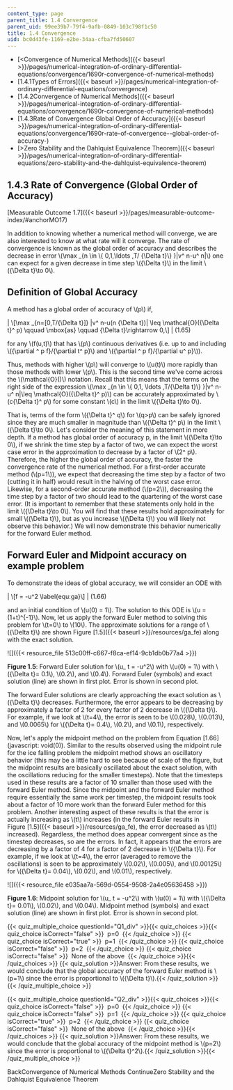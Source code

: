 ```yaml
---
content_type: page
parent_title: 1.4 Convergence
parent_uid: 99ee39b7-79f4-9afb-0849-103c798f1c50
title: 1.4 Convergence
uid: bc0d43fe-1169-e2be-34aa-cfba7fd50607
---
```


*   [<Convergence of Numerical Methods]({{< baseurl >}}/pages/numerical-integration-of-ordinary-differential-equations/convergence/1690r-convergence-of-numerical-methods)
*   [1.4.1Types of Errors]({{< baseurl >}}/pages/numerical-integration-of-ordinary-differential-equations/convergence)
*   [1.4.2Convergence of Numerical Methods]({{< baseurl >}}/pages/numerical-integration-of-ordinary-differential-equations/convergence/1690r-convergence-of-numerical-methods)
*   [1.4.3Rate of Convergence Global Order of Accuracy]({{< baseurl >}}/pages/numerical-integration-of-ordinary-differential-equations/convergence/1690r-rate-of-convergence--global-order-of-accuracy-)
*   [\>Zero Stability and the Dahlquist Equivalence Theorem]({{< baseurl >}}/pages/numerical-integration-of-ordinary-differential-equations/zero-stability-and-the-dahlquist-equivalence-theorem)

1.4.3 Rate of Convergence (Global Order of Accuracy)
----------------------------------------------------

[Measurable Outcome 1.7]({{< baseurl >}}/pages/measurable-outcome-index/#anchorMO17)

In addition to knowing whether a numerical method will converge, we are also interested to know at what rate will it converge. The rate of convergence is known as the global order of accuracy and describes the decrease in error \\(\\max \_{n \\in \\{ 0,1,\\ldots ,T/ {\\Delta t}\\} }|v^ n-u^ n|\\) one can expect for a given decrease in time step \\({\\Delta t}\\) in the limit \\({\\Delta t}\\to 0\\).

Definition of Global Accuracy
-----------------------------

A method has a global order of accuracy of \\(p\\) if,

| \\\[\\max \_{n=\[0,T/{\\Delta t}\]} &#124;v^ n-u(n {\\Delta t})&#124; \\leq \\mathcal{O}({\\Delta t}^ p) \\qquad \\mbox{as} \\qquad {\\Delta t}\\rightarrow 0,\\\] | (1.65) 

for any \\(f(u,t)\\) that has \\(p\\) continuous derivatives (i.e. up to and including \\({\\partial ^ p f}/{\\partial t^ p}\\) and \\({\\partial ^ p f}/{\\partial u^ p}\\)).

Thus, methods with higher \\(p\\) will converge to \\(u(t)\\) more rapidly than those methods with lower \\(p\\). This is the second time we've come across the \\(\\mathcal{O}()\\) notation. Recall that this means that the terms on the right side of the expression \\(\\max \_{n \\in \\{ 0,1, \\ldots ,T/{\\Delta t}\\} }|v^ n-u^ n|\\leq \\mathcal{O}({\\Delta t}^ p)\\) can be accurately approximated by \\(c{\\Delta t}^ p\\) for some constant \\(c\\) in the limit \\({\\Delta t}\\to 0\\).

That is, terms of the form \\({\\Delta t}^ q\\) for \\(q>p\\) can be safely ignored since they are much smaller in magnitude than \\({\\Delta t}^ p\\) in the limit \\({\\Delta t}\\to 0\\). Let's consider the meaning of this statement in more depth. If a method has global order of accuracy p, in the limit \\({\\Delta t}\\to 0\\), if we shrink the time step by a factor of two, we can expect the worst case error in the approximation to decrease by a factor of \\(2^ p\\). Therefore, the higher the global order of accuracy, the faster the convergence rate of the numerical method. For a first-order accurate method (\\(p=1\\)), we expect that decreasing the time step by a factor of two (cutting it in half) would result in the halving of the worst case error. Likewise, for a second-order accurate method (\\(p=2\\)), decreasing the time step by a factor of two should lead to the quartering of the worst case error. (It is important to remember that these statements only hold in the limit \\({\\Delta t}\\to 0\\). You will find that these results hold approximately for small \\({\\Delta t}\\), but as you increase \\({\\Delta t}\\) you will likely not observe this behavior.) We will now demonstrate this behavior numerically for the forward Euler method.

Forward Euler and Midpoint accuracy on example problem
------------------------------------------------------

To demonstrate the ideas of global accuracy, we will consider an ODE with

| \\\[f = -u^2 \\label{equ:ga}\\\] | (1.66) 

and an initial condition of \\(u(0) = 1\\). The solution to this ODE is \\(u = (1+t)^{-1}\\). Now, let us apply the forward Euler method to solving this problem for \\(t=0\\) to \\(10\\). The approximate solutions for a range of \\({\\Delta t}\\) are shown Figure [1.5]({{< baseurl >}}/resources/ga_fe) along with the exact solution.

![]({{< resource_file 513c00ff-c667-f8ca-ef14-9cb1db0b77a4 >}})

**Figure 1.5**: Forward Euler solution for \\(u\_ t = -u^2\\) with \\(u(0) = 1\\) with \\({\\Delta t}= 0.1\\), \\(0.2\\), and \\(0.4\\). Forward Euler (symbols) and exact solution (line) are shown in first plot. Error is shown in second plot.

The forward Euler solutions are clearly approaching the exact solution as \\({\\Delta t}\\) decreases. Furthermore, the error appears to be decreasing by approximately a factor of 2 for every factor of 2 decrease in \\({\\Delta t}\\). For example, if we look at \\(t=4\\), the error is seen to be \\(0.028\\), \\(0.013\\), and \\(0.0065\\) for \\({\\Delta t}= 0.4\\), \\(0.2\\), and \\(0.1\\), respectively.

Now, let's apply the midpoint method on the problem from Equation [1.66](javascript: void(0)). Similar to the results observed using the midpoint rule for the ice falling problem the midpoint method shows an oscillatory behavior (this may be a little hard to see because of scale of the figure, but the midpoint results are basically oscillated about the exact solution, with the oscillations reducing for the smaller timesteps). Note that the timesteps used in these results are a factor of 10 smaller than those used with the forward Euler method. Since the midpoint and the forward Euler method require essentially the same work per timestep, the midpoint results took about a factor of 10 more work than the forward Euler method for this problem. Another interesting aspect of these results is that the error is actually increasing as \\(t\\) increases (in the forward Euler results in Figure [1.5]({{< baseurl >}}/resources/ga_fe), the error decreased as \\(t\\) increased). Regardless, the method does appear convergent since as the timestep decreases, so are the errors. In fact, it appears that the errors are decreasing by a factor of 4 for a factor of 2 decrease in \\({\\Delta t}\\). For example, if we look at \\(t=4\\), the error (averaged to remove the oscillations) is seen to be approximately \\(0.02\\), \\(0.005\\), and \\(0.00125\\) for \\({\\Delta t}= 0.04\\), \\(0.02\\), and \\(0.01\\), respectively.

![]({{< resource_file e035aa7a-569d-0554-9508-2a4e05636458 >}})

**Figure 1.6**: Midpoint solution for \\(u\_ t = -u^2\\) with \\(u(0) = 1\\) with \\({\\Delta t}= 0.01\\), \\(0.02\\), and \\(0.04\\). Midpoint method (symbols) and exact solution (line) are shown in first plot. Error is shown in second plot.

{{< quiz_multiple_choice questionId="Q1_div" >}}{{< quiz_choices >}}{{< quiz_choice isCorrect="false" >}}&nbsp; p=0 &nbsp;{{< /quiz_choice >}}
{{< quiz_choice isCorrect="true" >}}&nbsp; p=1 &nbsp;{{< /quiz_choice >}}
{{< quiz_choice isCorrect="false" >}}&nbsp; p=2 &nbsp;{{< /quiz_choice >}}
{{< quiz_choice isCorrect="false" >}}&nbsp; None of the above &nbsp;{{< /quiz_choice >}}{{< /quiz_choices >}}
{{< quiz_solution >}}Answer: From these results, we would conclude that the global accuracy of the forward Euler method is \\(p=1\\) since the error is proportional to \\({\\Delta t}\\).{{< /quiz_solution >}}{{< /quiz_multiple_choice >}}

{{< quiz_multiple_choice questionId="Q2_div" >}}{{< quiz_choices >}}{{< quiz_choice isCorrect="false" >}}&nbsp; p=0 &nbsp;{{< /quiz_choice >}}
{{< quiz_choice isCorrect="false" >}}&nbsp; p=1 &nbsp;{{< /quiz_choice >}}
{{< quiz_choice isCorrect="true" >}}&nbsp; p=2 &nbsp;{{< /quiz_choice >}}
{{< quiz_choice isCorrect="false" >}}&nbsp; None of the above &nbsp;{{< /quiz_choice >}}{{< /quiz_choices >}}
{{< quiz_solution >}}Answer: From these results, we would conclude that the global accuracy of the midpoint method is \\(p=2\\) since the error is proportional to \\({\\Delta t}^2\\).{{< /quiz_solution >}}{{< /quiz_multiple_choice >}}

BackConvergence of Numerical Methods ContinueZero Stability and the Dahlquist Equivalence Theorem